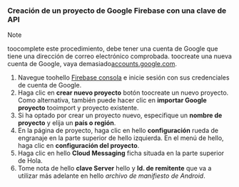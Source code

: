 
### <a name="create-a-google-firebase-project-with-api-key"></a>Creación de un proyecto de Google Firebase con una clave de API
> [!NOTE]
> toocomplete este procedimiento, debe tener una cuenta de Google que tiene una dirección de correo electrónico comprobada. toocreate una nueva cuenta de Google, vaya demasiado<a href="http://go.microsoft.com/fwlink/p/?LinkId=268302" target="_blank">accounts.google.com</a>.
> 
> 

1. Navegue toohello [Firebase consola](https://console.firebase.google.com/) e inicie sesión con sus credenciales de cuenta de Google.
2. Haga clic en **crear nuevo proyecto** botón toocreate un nuevo proyecto. Como alternativa, también puede hacer clic en **importar Google proyecto** tooimport y proyecto existente. 
3. Si ha optado por crear un proyecto nuevo, especifique un **nombre de proyecto** y elija un **país o región**.
4. En la página de proyecto, haga clic en hello **configuración** rueda de engranaje en la parte superior de hello izquierda. En el menú de hello, haga clic en **configuración del proyecto**.  
5. Haga clic en hello **Cloud Messaging** ficha situada en la parte superior de Hola. 
6. Tome nota de hello **clave Server** hello y **Id. de remitente** que va a utilizar más adelante en hello *archivo de manifiesto de Android*.  

